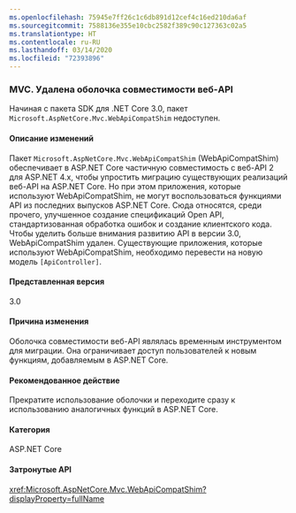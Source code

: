 ```yaml
---
ms.openlocfilehash: 75945e7ff26c1c6db891d12cef4c16ed210da6af
ms.sourcegitcommit: 7588136e355e10cbc2582f389c90c127363c02a5
ms.translationtype: HT
ms.contentlocale: ru-RU
ms.lasthandoff: 03/14/2020
ms.locfileid: "72393896"
---
```

### <a name="mvc-web-api-compatibility-shim-removed"></a>MVC. Удалена оболочка совместимости веб-API

Начиная с пакета SDK для .NET Core 3.0, пакет `Microsoft.AspNetCore.Mvc.WebApiCompatShim` недоступен.

#### <a name="change-description"></a>Описание изменений

Пакет `Microsoft.AspNetCore.Mvc.WebApiCompatShim` (WebApiCompatShim) обеспечивает в ASP.NET Core частичную совместимость с веб-API 2 для ASP.NET 4.x, чтобы упростить миграцию существующих реализаций веб-API на ASP.NET Core. Но при этом приложения, которые используют WebApiCompatShim, не могут воспользоваться функциями API из последних выпусков ASP.NET Core. Сюда относятся, среди прочего, улучшенное создание спецификаций Open API, стандартизованная обработка ошибок и создание клиентского кода. Чтобы уделить больше внимания развитию API в версии 3.0, WebApiCompatShim удален. Существующие приложения, которые используют WebApiCompatShim, необходимо перевести на новую модель `[ApiController]`.

#### <a name="version-introduced"></a>Представленная версия

3.0

#### <a name="reason-for-change"></a>Причина изменения

Оболочка совместимости веб-API являлась временным инструментом для миграции. Она ограничивает доступ пользователей к новым функциям, добавляемым в ASP.NET Core.

#### <a name="recommended-action"></a>Рекомендованное действие

Прекратите использование оболочки и переходите сразу к использованию аналогичных функций в ASP.NET Core.

#### <a name="category"></a>Категория

ASP.NET Core

#### <a name="affected-apis"></a>Затронутые API

<xref:Microsoft.AspNetCore.Mvc.WebApiCompatShim?displayProperty=fullName>

<!--

#### Affected APIs

N:Microsoft.AspNetCore.Mvc.WebApiCompatShim

-->
